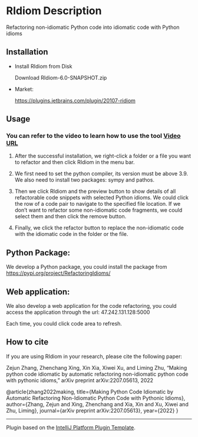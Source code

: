 # RIdiom Description

Refactoring non-idiomatic Python code into idiomatic code with Python idioms


## Installation

- Install RIdiom from Disk
  
  Download RIdiom-6.0-SNAPSHOT.zip 
  
- Market:
  
  https://plugins.jetbrains.com/plugin/20107-ridiom
  
  
## Usage

  ### You can refer to the video to learn how to use the tool [Video URL](https://youtu.be/45GRKGBSoD4)

  1. After the successful installation, we right-click a folder or a file you want to refactor and then click RIdiom in the menu bar.

  2. We first need to set the python compiler, its version must be above 3.9. We also need to install two packages: sympy and pathos.
  
  3. Then we click RIdiom and the preview button to show details of all refactorable code snippets with selected Python idioms. We could click the row of a code pair to navigate to the specified file location. If we don’t want to refactor some non-idiomatic code fragments, we could select them and then click the remove button. 
  
  4. Finally, we click the refactor button to replace the non-idiomatic code with the idiomatic code in the folder or the file. 
  

## Python Package: 

We develop a Python package, you could install the package from https://pypi.org/project/RefactoringIdioms/

## Web application:

We also develop a web application for the code refactoring, you could access the application through the url: 47.242.131.128:5000

Each time, you could click code area to refresh.


## How to cite
If you are using RIdiom in your research, please cite the following paper:

Zejun Zhang, Zhenchang Xing, Xin Xia, Xiwei Xu, and Liming Zhu, “Making python code idiomatic by automatic refactoring non-idiomatic python code with pythonic idioms,” arXiv preprint arXiv:2207.05613, 2022

@article{zhang2022making,
  title={Making Python Code Idiomatic by Automatic Refactoring Non-Idiomatic Python Code with Pythonic Idioms},
  author={Zhang, Zejun and Xing, Zhenchang and Xia, Xin and Xu, Xiwei and Zhu, Liming},
  journal={arXiv preprint arXiv:2207.05613},
  year={2022}
}

---
Plugin based on the [IntelliJ Platform Plugin Template][template].

[template]: https://github.com/JetBrains/intellij-platform-plugin-template
